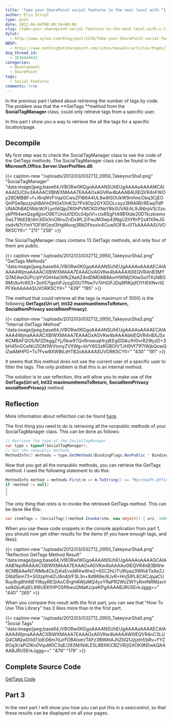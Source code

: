 ```yaml
---
title: 'Take your SharePoint social features to the next level with “I like it” and “Tags” counters: Part 2'
author: Elio Struyf
type: post
date: 2012-04-04T08:00:54+00:00
slug: /take-your-sharepoint-social-features-to-the-next-level-with-i-like-it-and-tags-counters-part-2/
Xylot:
  - http://www.xylos.com/blog/post/1239/Take-your-SharePoint-social-features-to-the-next-level-with-I-like-it-and-Tags-counters-Part-2/
NBSP:
  - https://www.nothingbutsharepoint.com/sites/devwiki/articles/Pages/Take-your-SharePoint-social-features-to-the-next-level-with-I-like-it-and-Tags-counters-Part-2.aspx
dsq_thread_id:
  - 3836444843
categories:
  - Development
  - SharePoint
tags:
  - Social Features
comments: true
---
```


In the previous part I talked about retrieving the number of tags by code. The problem was that the **GetTags **method from the **SocialTagManager** class, could only retrieve tags from a specific user.

In this part I show you a way to retrieve the all the tags for a specific location/page.

## Decompile

My first step was to check the SocialTagManager class to see the code of the GetTags methods. The SocialTagManager class can be found in the **Microsoft.Office.Server.UserProfiles.dll**.

{{< caption-new "/uploads/2012/03/032712_0950_TakeyourSha1.png" "SocialTagManager"  "data:image/jpeg;base64,iVBORw0KGgoAAAANSUhEUgAAAAoAAAAMCAIAAADUCbv3AAAACXBIWXMAAA7EAAAOxAGVKw4bAAABAUlEQVR4nFWOy26DMBBF+f+/6rqNVFVqaGCwsZPiB6A4UL8w8lSOUkW9m1mcObq3CjEOQnPGe9pzzjnjhBAhhDHGe1/lnK3z7Px9Op2GYXDOLcsyz3MIARErREwpTdPUNA0hBADWdcW/FLynfdQjpZR0hPVMCKGVNsY8bSUVAEAL9J66rpVS/2zoykPf94wxQsg4jjnnO96TUroUt1DGc04plVI+cIxRSgFtA9B1Xde20DTtczkiemv0wLTWdl28/dm3iDkXnO9nuZnDx9fL2/FwJM3lep43NgU2hYftrP2s4fX9eJGzsdvN7cYmY1OFWOzol3HgWuvg3RbDFksxIv4Cuw5OF8+i0TkAAAAASUVORK5CYII=" "211" "258" >}}

The SocialTagManager class contains 13 GetTags methods, and only four of them are public.

{{< caption-new "/uploads/2012/03/032712_0950_TakeyourSha2.png" "GetTags Methods"  "data:image/jpeg;base64,iVBORw0KGgoAAAANSUhEUgAAAAoAAAAECAIAAAA4WjmaAAAACXBIWXMAAA7EAAAOxAGVKw4bAAAAX0lEQVR4nB3MYQ7AEAwGUPc/pYVOiH4aOtIfk2XeAZ4rdDMDAB8AxrHWMjOXIwGotTKzNBGRMUbvfc653+3oit57IgohlFJyzgD0UTPbe7v7iiHGlFJDq8ffiKjqfOYHEKNvrIGPFXkAAAAASUVORK5CYII=" "439" "195" >}}

The method that could retrieve all the tags (a maximum of 1000) is the following **GetTags(Uri url, Int32 maximumItemsToReturn, SocialItemPrivacy socialItemPrivacy)**.

{{< caption-new "/uploads/2012/03/032712_0950_TakeyourSha3.png" "Internal GetTags Method"  "data:image/jpeg;base64,iVBORw0KGgoAAAANSUhEUgAAAAoAAAAECAIAAAA4WjmaAAAACXBIWXMAAA7EAAAOxAGVKw4bAAAAbklEQVR4nBXJSxKCMBAFQO5/N12DkggZYjJ5kw9TQnRnseuqHryjKEgiDDAu1H0vrR29lyzD+3bH45nGCeNUZlON1WVtxnyZVXWg+bVY653zRGBOIVTJH9Vf71f7lWjbQowQiZwAMHPO+Tx7FvwBXWBtLtHTB2oAAAAASUVORK5CYII=" "430" "191" >}}

It seems that this method does not use the current user of a specific user to filter the tags. The only problem is that this is an internal method.

The solution is to use reflection, this will allow you to make use of the **GetTags(Uri url, Int32 maximumItemsToReturn, SocialItemPrivacy socialItemPrivacy)** method.

## Reflection

More information about reflection can be found [here](http://msdn.microsoft.com/en-us/library/4d848zkb.aspx).

The first thing you need to do is retrieving all the nonpublic methods of your SocialTagManager class. This can be done as follows:

```csharp
// Retrieve the type of the SocialTagManager
var type = typeof(SocialTagManager);
// Get the nonpublic methods
MethodInfo[] methods = type.GetMethods(BindingFlags.NonPublic ' BindingFlags.Instance ' BindingFlags.DeclaredOnly);
```

Now that you got all the nonpublic methods, you can retrieve the GetTags method. I used the following statement to do this:

```csharp
MethodInfo method = methods.First(m => m.ToString() == "Microsoft.Office.Server.SocialData.SocialTag[] GetTags(System.Uri, Int32, Microsoft.Office.Server.SocialData.SocialItemPrivacy)");
if (method != null)
{
}
```

The only thing that rests is to invoke the retrieved GetTags method. This can be done like this:

```csharp
var itemTags = (SocialTag[])method.Invoke(stm, new object[] { uri, 1000, SocialItemPrivacy.PublicOnly });
```

When you use these code snippets in the console application from part 1, you should now get other results for the items (if you have enough tags, and likes).

{{< caption-new "/uploads/2012/03/032712_0950_TakeyourSha4.png" "Reflection GetTags Method Result"  "data:image/jpeg;base64,iVBORw0KGgoAAAANSUhEUgAAAAoAAAAGCAIAAAB1kpiRAAAACXBIWXMAAA7EAAAOxAGVKw4bAAAAo0lEQVR4nB3BWw6CMBAAwN7/NMb4CkZj4isEvxAR4wWw2+62C2hLITU6Iyaz3WKdrTaXeZJOl6d5km73+SGtzpfn4ZiJ6n4jVF3L3n+8d969e/8JvR+HnjSIPL8CACJpjaCURuy6rg8hhNEYI8qyREQiAoC6rgHAWjsMQ4yxYRaPR2WsZWYyRmlNRMzsnIsxtk0jiuKqlEL9I6UEKfHPOSfl6wuQMaKz/peKPgAAAABJRU5ErkJggg==" "440" "265" >}}

When you compare this result with the first part, you can see that "How To Use This Library" has 2 likes more than in the first part.

{{< caption-new "/uploads/2012/03/032712_0950_TakeyourSha5.png" "Social Tags"  "data:image/jpeg;base64,iVBORw0KGgoAAAANSUhEUgAAAAoAAAAECAIAAAA4WjmaAAAACXBIWXMAAA7EAAAOxAGVKw4bAAAAW0lEQVR4nC3LUQ4CMQwD0d7/pEi06m7dJrFDBAIxer/TAFz3BWAtAJtiZlIiQ1Jzjzlnf/bRv+YYZ6Oq3r/aPiZlKo0VquM0C3qE/283M/N4LE5L8BXKiCBZVR/jGXOK9N5wkQAAAABJRU5ErkJggg==" "479" "179" >}}

## Complete Source Code

[GetTags Code](/uploads/2012/03/GetTagsReflection.txt)

## Part 3

In the next part I will show you how you can put this in a usercontrol, so that these results can be displayed on all your pages.